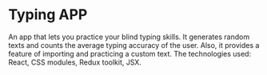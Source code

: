 # Typing APP

An app that lets you practice your blind typing skills. It generates random texts and counts the average typing accuracy of the user. Also, it provides a feature of importing and practicing a custom text. The technologies used: React, CSS modules, Redux toolkit, JSX.
